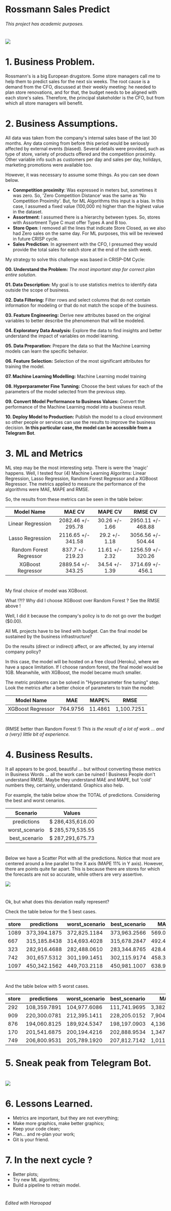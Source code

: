 # Rossmann Sales Predict
###### This project has academic purposes.
# 



![](graph-gc6fdabf68_1280.jpg)


# 1. Business Problem.

Rossmann's is a big European drugstore. Some store managers call me to help them to predict sales for the next six weeks.
The root cause is a demand from the CFO, discussed at their weekly meeting: he needed to plan store renovations, and for that, the budget needs to be aligned with each store's sales.
Therefore, the principal stakeholder is the CFO, but from which all store managers will benefit.


# 2. Business Assumptions.

All data was taken from the company's internal sales base of the last 30 months. Any data coming from before this period would be seriously affected by external events (biased).
Several details were provided, such as type of store, variety of products offered and the competition proximity. Other variable info such as customers per day and sales per day, holidays, marketing promotions were available too.

However, it was necessary to assume some things. As you can see down below.

- **Conmpetition proximity**: Was expressed in meters but, sometimes it was zero. So, 'Zero Competition Distance' was the same as 'No Competition Proximity'. But, for ML Algorithms this input is a bias. In this case, I assumed a fixed value (100,000 m) higher than the highest value in the dataset.
- **Assortment**: I assumed there is a hierarchy between types. So, stores with Assortment Type C must offer Types A and B too.
- **Store Open**: I removed all the lines that indicate Store Closed, as we also had Zero sales on the same day. For ML purposes, this will be reviewed in future CRISP cycle.
- **Sales Prediction**: In agreement with the CFO, I presumed they would provide the total sales for eatch store at the end of the sixth week.



My strategy to solve this challenge was based in CRISP-DM Cycle:

**00. Understand the Problem:** _The most important step for correct plan entire solution_.

**01. Data Description:** My goal is to use statistics metrics to identify data outside the scope of business.

**02. Data Filtering:** Filter rows and select columns that do not contain information for modeling or that do not match the scope of the business.

**03. Feature Engineering:** Derive new attributes based on the original variables to better describe the phenomenon that will be modeled.

**04. Exploratory Data Analysis:** Explore the data to find insights and better understand the impact of variables on model learning.

**05. Data Preparation:** Prepare the data so that the Machine Learning models can learn the specific behavior.

**06. Feature Selection:** Selection of the most significant attributes for training the model.

**07. Machine Learning Modelling:** Machine Learning model training

**08. Hyperparameter Fine Tunning:** Choose the best values for each of the parameters of the model selected from the previous step.

**09. Convert Model Performance to Business Values:** Convert the performance of the Machine Learning model into a business result.

**10. Deploy Model to Production:** Publish the model to a cloud environment so other people or services can use the results to improve the business decision. __In this particular case, the model can be accessible from a Telegram Bot__.

# 3. ML and Metrics

ML step may be the most interesting setp. There is were the 'magic' happens. Well, I tested four (4) Machine Learning Algoritms: Linear Regression, Lasso Regression, Random Forest Regressor and a XGBoost Regressor. The metrics applied to measure the performance of the algorithms were MAE, MAPE and RMSE.

So, the results from these metrics can be seen in the table below:


|       Model Name          |        MAE CV       |     MAPE CV    |      RMSE CV       |
|:-------------------------:|:-------------------:|:--------------:|:------------------:|
| Linear Regression         |  2082.46 +/- 295.78 | 30.26 +/- 1.66 | 2950.11 +/- 468.88 |
| Lasso Regression          |  2116.65 +/- 341.58 | 29.2  +/- 1.18 | 3056.56 +/- 504.44 |
| Random Forest Regressor   |  837.7   +/- 219.23 | 11.61 +/- 2.32 | 1256.59 +/- 320.26 |
| XGBoost Regressor         |  2889.54 +/- 343.25 | 34.54 +/- 1.39 | 3714.69 +/- 456.1  |
# 


My final choice of model was XGBoost.

What !?!? Why did I choose XGBoost over Random Forest ? See the RMSE above !

Well, I did it because the company's policy is to do not go over the budget ($0.00).

All ML projects have to be lined with budget. Can the final model be sustained by the business infrastructure?

Do the results (direct or indirect) affect, or are affected, by any internal company policy?

In this case, the model will be hosted on a free cloud (Heroku), where we have a space limitation. If I choose random forest, the final model would be 1GB. Meanwhile, with XGBoost, the model became much smaller.

The metric problems can be solved in "Hyperparameter fine tuning" step. 
Look the metrics after a better choice of parameters to train the model:


|    Model Name        |     MAE      |    MAPE%    |     RMSE       |
|:--------------------:|:------------:|:-----------:|:--------------:|
|  XGBoost Regressor   |   764.9756   |   11.4861   |   1,100.7251   |
# 
(RMSE better than Random Forest !)
_This is the result of a lot of work ... and a (very) little bit of experience._


# 4. Business Results.

It all appears to be good, beautiful ... but without converting these metrics in Business Words ... all the work can be ruined !
Business People don't understand RMSE. Maybe they understand MAE and MAPE, but 'cold' numbers they, certainly, understand. Graphics also help. 

For example, the table below show the TOTAL of predictions. Considering the best and worst cenarios.

|   Scenario     |      Values      |
|:--------------:|:----------------:|
| predictions    | $ 286,435,616.00 |
| worst_scenario | $ 285,579,535.55 |
| best_scenario  | $ 287,291,675.73 |

# 
Below we have a Scatter Plot with all the predictions. Notice that most are centered around a line parallel to the X axis (MAPE 11% in Y axis). However, there are points quite far apart. This is because there are stores for which the forecasts are not so accurate, while others are very assertive.

![](scatter_plot.png)
# 
Ok, but what does this deviation really represent? 

Check the table below for the 5 best cases.

|store|predictions|worst_scenario|best_scenario|MAE|MAPE|
|-----|-----------|--------------|-------------|---|----|
|1089|373,394.1875|372,825.1184|373,963.2566|569.0691|5.3232|
|667 |315,185.8438|314,693.4028|315,678.2847|492.4410|5.5487|
|323 |282,916.4688|282,488.0610|283,344.8765|428.4077|5.6277|
|742 |301,657.5312|301,199.1451|302,115.9174|458.3861|5.6393|
|1097|450,342.1562|449,703.2118|450,981.1007|638.9445|5.7761|

# 
And the table below with 5 worst cases.


|store|predictions|worst_scenario|best_scenario|MAE|MAPE|
|-----|-----------|--------------|-------------|---|----|
|292|108,359.7891|104,977.6086|111,741.9695|3,382.1804|60.2768|
|909|220,300.0781|212,395.1411|228,205.0152|7,904.9371|51.8675|
|876|194,060.8125|189,924.5347|198,197.0903|4,136.2778|33.7730|
|170|201,541.6875|200,194.4216|202,888.9534|1,347.2659|33.2923|
|749|206,800.9531|205,789.1920|207,812.7142|1,011.7611|28.3049|

# 
# 5. Sneak peak from Telegram Bot.
# 
![](telegram-bot.png)



# 6. Lessons Learned.

- Metrics are important, but they are not everything;
- Make more graphics, make better graphics;
- Keep your code clean;
- Plan... and re-plan your work;
- Git is your friend.

# 7. In the next cycle ?

- Better plots;
- Try new ML algoritms;
- Build a pipeline to retrain model.



# 
# 
###### Edited with Haroopad








